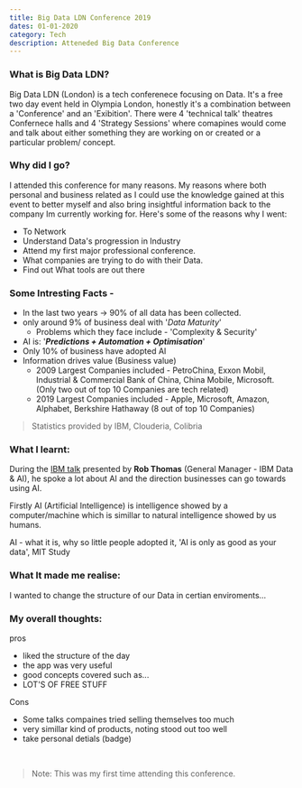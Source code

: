 ```yaml
---
title: Big Data LDN Conference 2019 
dates: 01-01-2020 
category: Tech 
description: Atteneded Big Data Conference
---
```

### What is Big Data LDN? ### 
Big Data LDN (London) is a tech conferenece focusing on Data. It's a free two day event held in Olympia London, honestly it's a combination between a 'Conference' and an 'Exibition'. There were 4 'technical talk' theatres Confernece halls and 4 'Strategy Sessions' where comapines would come and talk about either something they are working on or created or a particular problem/ concept. 

### Why did I go? ### 
I attended this conference for many reasons. My reasons where both personal and business related as I could use the knowledge gained at this event to better myself and also bring insightful information back to the company Im currently working for. Here's some of the reasons why I went: 
* To Network 
* Understand Data's progression in Industry
* Attend my first major professional conference. 
* What companies are trying to do with their Data.
* Find out What tools are out there

### Some Intresting Facts - ### 
* In the last two years -> 90% of all data has been collected. 
* only around 9% of business deal with '*Data Maturity*'
    * Problems which they face include - 'Complexity & Security'
* AI is: '***Predictions + Automation + Optimisation***'
* Only 10% of business have adopted AI 
* Information drives value (Business value)
    * 2009 Largest Companies included - PetroChina, Exxon Mobil, Industrial & Commercial Bank of China, China Mobile, Microsoft. (Only two out of top 10 Companies are tech related)
    * 2019 Largest Companies included - 
    Apple, Microsoft, Amazon, Alphabet, Berkshire Hathaway (8 out of top 10 Companies)

>Statistics provided by IBM, Clouderia, Colibria
### What I learnt: ###
During the [IBM talk](https://bigdataldn.com/seminar-schedule/how-ai-gives-you-superpowers/) presented by **Rob Thomas** (General Manager - IBM Data & AI), he spoke a lot about AI and the direction businesses can go towards using AI.

Firstly AI (Artificial Intelligence) is intelligence showed by a computer/machine which is simillar to natural intelligence showed by us humans. 

AI - what it is, why so little people adopted it, 'AI is only as good as your data', MIT Study 

### What It made me realise: ###
I wanted to change the structure of our Data in certian enviroments...


### My overall thoughts: ###
pros 
- liked the structure of the day 
- the app was very useful 
- good concepts covered such as... 
- LOT'S OF FREE STUFF 

Cons
- Some talks compaines tried selling themselves too much 
- very simillar kind of products, noting stood out too well 
- take personal detials (badge)

<br>

>Note: This was my first time attending this conference.
<br>


<!-- Sources: 
- https://www.economywatch.com/economy-business-and-finance-news/largest-companies-biggest-companies-in-world-2009-27-08.html
- 
-  -->


